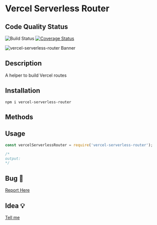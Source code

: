 # Vercel Serverless Router

## Code Quality Status
![Build Status](https://github.com/gastonpereyra/vercel-serverless-router/workflows/Build%20Status/badge.svg)
[![Coverage Status](https://coveralls.io/repos/github/gastonpereyra/vercel-serverless-router/badge.svg?branch=master)](https://coveralls.io/github/gastonpereyra/vercel-serverless-router?branch=master)

![vercel-serverless-router Banner](https://user-images.githubusercontent.com/39351850/138572556-02d484e3-062a-42ae-a98f-f2d17a9a99ea.png)

## Description
A helper to build Vercel routes

## Installation

```
npm i vercel-serverless-router
```

## Methods

## Usage

```js
const vercelServerlessRouter = require('vercel-serverless-router');

/*
output: 
*/
```
## Bug :bug:

[Report Here](https://github.com/gastonpereyra/vercel-serverless-router/issues/new?assignees=gastonpereyra&labels=bug&template=bug.md&title=[BUG])

## Idea :bulb:

[Tell me](https://github.com/gastonpereyra/vercel-serverless-router/issues/new?assignees=gastonpereyra&labels=enhancement&title=%5BIDEA%5D+-)
